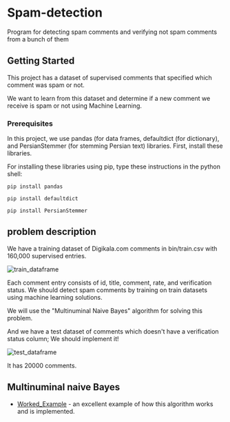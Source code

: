 # Spam-detection
Program for detecting spam comments and verifying not spam comments from a bunch of them

## Getting Started

This project has a dataset of supervised comments that specified which comment was spam or not.

We want to learn from this dataset and determine if a new comment we receive is spam or not using Machine Learning.

### Prerequisites

In this project, we use pandas (for data frames, defaultdict (for dictionary), and PersianStemmer (for stemming Persian text) libraries.
First, install these libraries.

For installing these libraries using pip, type these instructions in the python shell:

```
pip install pandas
```

```
pip install defaultdict
```
```
pip install PersianStemmer
```
## problem description
We have a training dataset of Digikala.com comments in bin/train.csv with 160,000 supervised entries.

![train_dataframe](http://s7.picofile.com/file/8387450776/Train_dataframe.png)

Each comment entry consists of id, title, comment, rate, and verification status.
We should detect spam comments by training on train datasets using machine learning solutions.

We will use the "Multinuminal Naive Bayes" algorithm for solving this problem.

And we have a test dataset of comments which doesn't have a verification status column; We should implement it!

![test_dataframe](http://s7.picofile.com/file/8387453742/test_dataframe.png)

It has 20000 comments.

## Multinuminal naive Bayes
* [Worked_Example](https://www.youtube.com/watch?v=OWGVQfuvNMk) - an excellent example of how this algorithm works and is implemented.
